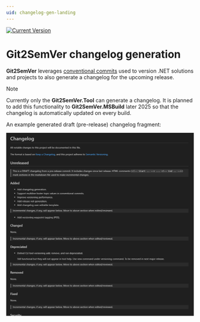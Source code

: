 ```yaml
---
uid: changelog-gen-landing
---
```



[![Current Version](https://img.shields.io/nuget/v/NoeticTools.Git2SemVer.Tool?label=Git2SemVer.Tool)](https://www.nuget.org/packages/NoeticTools.Git2SemVer.Tool)


# Git2SemVer changelog generation

**Git2SemVer** leverages [conventional commits](https://www.conventionalcommits.org/en/v1.0.0/) used to version .NET solutions and projects to
also generate a changelog for the upcoming release.

> [!NOTE]
> Currently only the **Git2SemVer.Tool** can generate a changelog.
> It is planned to add this functionality to **Git2SemVer.MSBuild** later 2025 so that the changelog is automatically updated on every build.

An example generated draft (pre-release) changelog fragment:

![](../../Images/draft_changelog_fragment.png)
